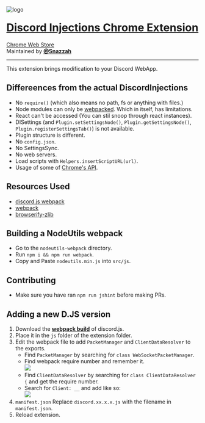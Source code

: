 <img align="left" src="https://i-need.discord.cards/ec6715.png" alt="logo">
<h1><a href="https://github.com/DiscordInjections/DiscordInjections">Discord Injections Chrome Extension</a></h1>
<a href="https://chrome.google.com/webstore/detail/discord-injections/hfphbcbabihkfndceekinkeoflpkfjpj">Chrome Web Store</a><br>
Maintained by <a href="https://github.com/Snazzah"><b>@Snazzah</b></a>
<br>
<hr>

This extension brings modification to your Discord WebApp.

## Differeences from the actual DiscordInjections
 - No `require()` (which also means no path, fs or anything with files.)
 - Node modules can only be [webpacked](https://webpack.js.org). Which in itself, has limitations.
 - React can't be accessed (You can stil snoop through react instances).
 - DISettings (and `Plugin.setSettingsNode()`, `Plugin.getSettingsNode()`, `Plugin.registerSettingsTab()`) is not available.
 - Plugin structure is different.
 - No `config.json`.
 - No SettingsSync.
 - No web servers.
 - Load scripts with `Helpers.insertScriptURL(url)`.
 - Usage of some of [Chrome's API](https://developer.chrome.com/extensions/declare_permissions).

## Resources Used
 - [discord.js webpack](https://github.com/hydrabolt/discord.js/tree/webpack)
 - [webpack](https://webpack.js.org)
 - [browserify-zlib](https://github.com/devongovett/browserify-zlib)

## Building a NodeUtils webpack
 - Go to the `nodeutils-webpack` directory.
 - Run `npm i && npm run webpack`.
 - Copy and Paste `nodeutils.min.js` into `src/js`.

## Contributing
 - Make sure you have ran `npm run jshint` before making PRs.

## Adding a new D.JS version
1. Download the [**webpack build**](https://github.com/hydrabolt/discord.js/tree/webpack) of discord.js.
2. Place it in the `js` folder of the extension folder.
3. Edit the webpack file to add `PacketManager` and `ClientDataResolver` to the exports.
	- Find `PacketManager` by searching for `class WebSocketPacketManager`.
	- Find webpack require number and remember it.  
	![](https://i-need.discord.cards/c14e61.png)
	- Find `ClientDataResolver` by searching for `class ClientDataResolver {` and get the require number.
	- Search for `Client: __` and add like so:  
	![](https://i-need.discord.cards/086976.png)
4. `manifest.json` Replace `discord.xx.x.x.js` with the filename in `manifest.json`.
5. Reload extension.